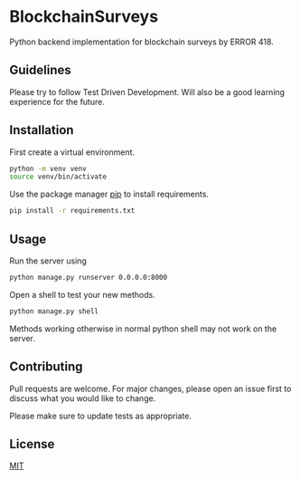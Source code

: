 # BlockchainSurveys

Python backend implementation for blockchain surveys by ERROR 418.

## Guidelines
Please try to follow Test Driven Development. Will also be a good learning experience for the future.

## Installation

First create a virtual environment.
```bash
python -m venv venv
source venv/bin/activate
```

Use the package manager [pip](https://pip.pypa.io/en/stable/) to install requirements.

```bash
pip install -r requirements.txt
```

## Usage

Run the server using
```bash
python manage.py runserver 0.0.0.0:8000
```
Open a shell to test your new methods.
```bash
python manage.py shell
```
Methods working otherwise in normal python shell may not work on the server.

## Contributing
Pull requests are welcome. For major changes, please open an issue first to discuss what you would like to change.

Please make sure to update tests as appropriate.

## License
[MIT](https://choosealicense.com/licenses/mit/)
